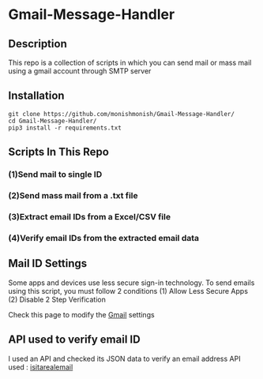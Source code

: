 # Gmail-Message-Handler

## Description
This repo is a collection of scripts in which you can send mail or mass mail using a gmail account through SMTP server

## Installation
```
git clone https://github.com/monishmonish/Gmail-Message-Handler/
cd Gmail-Message-Handler/
pip3 install -r requirements.txt
```
## Scripts In This Repo

### (1)Send mail to single ID
### (2)Send mass mail from a .txt file
### (3)Extract email IDs from a Excel/CSV file
### (4)Verify email IDs from the extracted email data

## Mail ID Settings

Some apps and devices use less secure sign-in technology.
To send emails using this script, you must follow 2 conditions
(1) Allow Less Secure Apps
(2) Disable 2 Step Verification

Check this page to modify the [Gmail](https://myaccount.google.com/u/0/security) settings

## API used to verify email ID

I used an API and checked its JSON data to verify an email address
API used : [isitarealemail](https://isitarealemail.com/api/email/validate)

